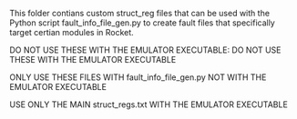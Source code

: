 This folder contians custom struct_reg files that can be used with the Python script fault_info_file_gen.py to create fault files that specifically target certian modules in Rocket.

DO NOT USE THESE WITH THE EMULATOR EXECUTABLE: DO NOT USE THESE WITH THE EMULATOR EXECUTABLE

ONLY USE THESE FILES WITH fault_info_file_gen.py NOT WITH THE EMULATOR EXECUTABLE

USE ONLY THE MAIN struct_regs.txt WITH THE EMULATOR EXECUTABLE